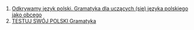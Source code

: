 1. [Odkrywamy język polski. Gramatyka dla uczących (się) języka polskiego jako obcego](https://prologpublishing.com/e-book-odkrywamy-jezyk-polski.html)
2. [TESTUJ SWÓJ POLSKI Gramatyka](https://prologpublishing.com/en/testuj-swoj-polski-gramatyka-2.html)